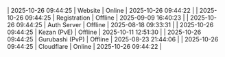 | 2025-10-26 09:44:25 | Website | Online | 2025-10-26 09:44:22 |
| 2025-10-26 09:44:25 | Registration | Offline | 2025-09-09 16:40:23 |
| 2025-10-26 09:44:25 | Auth Server | Offline | 2025-08-18 09:33:31 |
| 2025-10-26 09:44:25 | Kezan (PvE) | Offline | 2025-10-11 12:51:30 |
| 2025-10-26 09:44:25 | Gurubashi (PvP) | Offline | 2025-08-23 21:44:06 |
| 2025-10-26 09:44:25 | Cloudflare | Online | 2025-10-26 09:44:22 |
